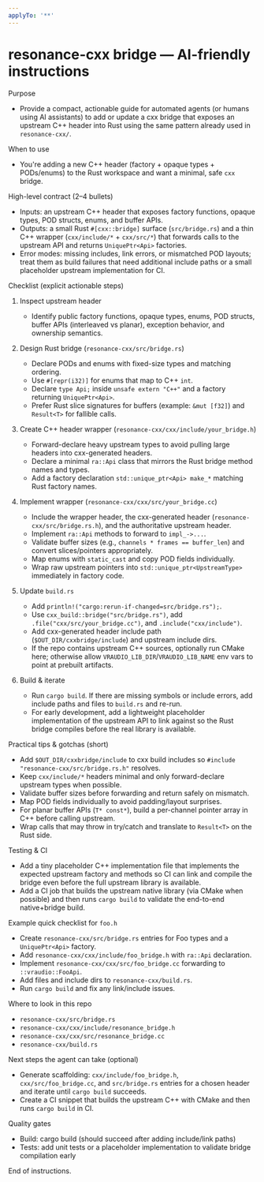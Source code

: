```yaml
---
applyTo: '**'
---
```


# resonance-cxx bridge — AI-friendly instructions

Purpose
- Provide a compact, actionable guide for automated agents (or humans using AI assistants) to add or update a cxx bridge that exposes an upstream C++ header into Rust using the same pattern already used in `resonance-cxx/`.

When to use
- You're adding a new C++ header (factory + opaque types + PODs/enums) to the Rust workspace and want a minimal, safe `cxx` bridge.

High-level contract (2–4 bullets)
- Inputs: an upstream C++ header that exposes factory functions, opaque types, POD structs, enums, and buffer APIs.
- Outputs: a small Rust `#[cxx::bridge]` surface (`src/bridge.rs`) and a thin C++ wrapper (`cxx/include/*` + `cxx/src/*`) that forwards calls to the upstream API and returns `UniquePtr<Api>` factories.
- Error modes: missing includes, link errors, or mismatched POD layouts; treat them as build failures that need additional include paths or a small placeholder upstream implementation for CI.

Checklist (explicit actionable steps)
1. Inspect upstream header
   - Identify public factory functions, opaque types, enums, POD structs, buffer APIs (interleaved vs planar), exception behavior, and ownership semantics.

2. Design Rust bridge (`resonance-cxx/src/bridge.rs`)
   - Declare PODs and enums with fixed-size types and matching ordering.
   - Use `#[repr(i32)]` for enums that map to C++ `int`.
   - Declare `type Api;` inside `unsafe extern "C++"` and a factory returning `UniquePtr<Api>`.
   - Prefer Rust slice signatures for buffers (example: `&mut [f32]`) and `Result<T>` for fallible calls.

3. Create C++ header wrapper (`resonance-cxx/cxx/include/your_bridge.h`)
   - Forward-declare heavy upstream types to avoid pulling large headers into cxx-generated headers.
   - Declare a minimal `ra::Api` class that mirrors the Rust bridge method names and types.
   - Add a factory declaration `std::unique_ptr<Api> make_*` matching Rust factory names.

4. Implement wrapper (`resonance-cxx/cxx/src/your_bridge.cc`)
   - Include the wrapper header, the cxx-generated header (`resonance-cxx/src/bridge.rs.h`), and the authoritative upstream header.
   - Implement `ra::Api` methods to forward to `impl_->...`.
   - Validate buffer sizes (e.g., `channels * frames == buffer_len`) and convert slices/pointers appropriately.
   - Map enums with `static_cast` and copy POD fields individually.
   - Wrap raw upstream pointers into `std::unique_ptr<UpstreamType>` immediately in factory code.

5. Update `build.rs`
   - Add `println!("cargo:rerun-if-changed=src/bridge.rs");`.
   - Use `cxx_build::bridge("src/bridge.rs")`, add `.file("cxx/src/your_bridge.cc")`, and `.include("cxx/include")`.
   - Add cxx-generated header include path (`$OUT_DIR/cxxbridge/include`) and upstream include dirs.
   - If the repo contains upstream C++ sources, optionally run CMake here; otherwise allow `VRAUDIO_LIB_DIR`/`VRAUDIO_LIB_NAME` env vars to point at prebuilt artifacts.

6. Build & iterate
   - Run `cargo build`. If there are missing symbols or include errors, add include paths and files to `build.rs` and re-run.
   - For early development, add a lightweight placeholder implementation of the upstream API to link against so the Rust bridge compiles before the real library is available.

Practical tips & gotchas (short)
- Add `$OUT_DIR/cxxbridge/include` to cxx build includes so `#include "resonance-cxx/src/bridge.rs.h"` resolves.
- Keep `cxx/include/*` headers minimal and only forward-declare upstream types when possible.
- Validate buffer sizes before forwarding and return safely on mismatch.
- Map POD fields individually to avoid padding/layout surprises.
- For planar buffer APIs (`T* const*`), build a per-channel pointer array in C++ before calling upstream.
- Wrap calls that may throw in try/catch and translate to `Result<T>` on the Rust side.

Testing & CI
- Add a tiny placeholder C++ implementation file that implements the expected upstream factory and methods so CI can link and compile the bridge even before the full upstream library is available.
- Add a CI job that builds the upstream native library (via CMake when possible) and then runs `cargo build` to validate the end-to-end native+bridge build.

Example quick checklist for `foo.h`
- Create `resonance-cxx/src/bridge.rs` entries for Foo types and a `UniquePtr<Api>` factory.
- Add `resonance-cxx/cxx/include/foo_bridge.h` with `ra::Api` declaration.
- Implement `resonance-cxx/cxx/src/foo_bridge.cc` forwarding to `::vraudio::FooApi`.
- Add files and include dirs to `resonance-cxx/build.rs`.
- Run `cargo build` and fix any link/include issues.

Where to look in this repo
- `resonance-cxx/src/bridge.rs`
- `resonance-cxx/cxx/include/resonance_bridge.h`
- `resonance-cxx/cxx/src/resonance_bridge.cc`
- `resonance-cxx/build.rs`

Next steps the agent can take (optional)
- Generate scaffolding: `cxx/include/foo_bridge.h`, `cxx/src/foo_bridge.cc`, and `src/bridge.rs` entries for a chosen header and iterate until `cargo build` succeeds.
- Create a CI snippet that builds the upstream C++ with CMake and then runs `cargo build` in CI.

Quality gates
- Build: cargo build (should succeed after adding include/link paths)
- Tests: add unit tests or a placeholder implementation to validate bridge compilation early

End of instructions.
